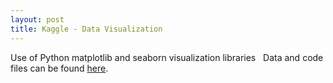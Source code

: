 ```yaml
---
layout: post
title: Kaggle - Data Visualization
---
```

Use of Python matplotlib and seaborn visualization libraries
 
Data and code files can be found [here](https://github.com/hamuntech/Kaggle_Data_Viz).